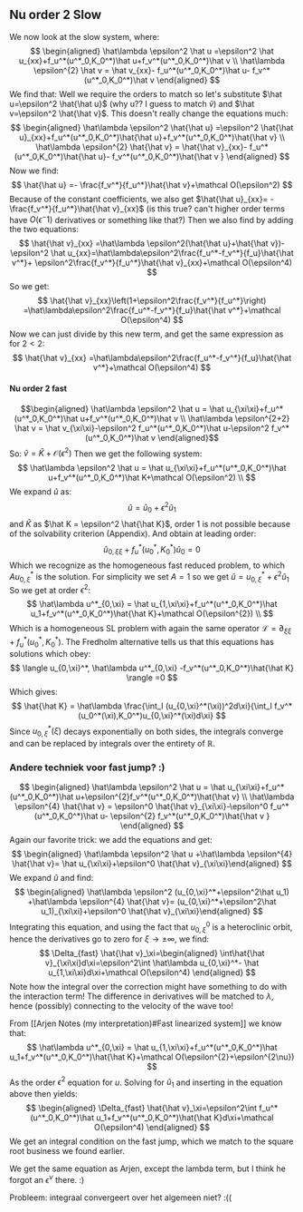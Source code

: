
## Nu order 2 Slow

We now look at the slow system, where:
$$
\begin{aligned}
\hat\lambda \epsilon^2 \hat u =\epsilon^2 \hat u_{xx}+f_u^*(u^*_0,K_0^*)\hat u+f_v^*(u^*_0,K_0^*)\hat v \\
\hat\lambda \epsilon^{2} \hat v = \hat v_{xx}- f_u^*(u^*_0,K_0^*)\hat u- f_v^*(u^*_0,K_0^*)\hat v 
\end{aligned}
$$
We find that:
Well we require the orders to match so let's substitute $\hat u=\epsilon^2 \hat{\hat u}$ (why u?? I guess to match $\hat v$) and $\hat v=\epsilon^2 \hat{\hat v}$. This doesn't really change the equations much:
$$
\begin{aligned}
\hat\lambda \epsilon^2 \hat{\hat u} =\epsilon^2 \hat{\hat u}_{xx}+f_u^*(u^*_0,K_0^*)\hat{\hat u}+f_v^*(u^*_0,K_0^*)\hat{\hat v} \\
\hat\lambda \epsilon^{2} \hat{\hat v} = \hat{\hat v}_{xx}- f_u^*(u^*_0,K_0^*)\hat{\hat u}- f_v^*(u^*_0,K_0^*)\hat{\hat v }
\end{aligned}
$$
Now we find:
$$
\hat{\hat u} =- \frac{f_v^*}{f_u^*}\hat{\hat v}+\mathcal O(\epsilon^2)
$$
Because of the constant coefficients, we also get $\hat{\hat u}_{xx}= - \frac{f_v^*}{f_u^*}\hat{\hat v}_{xx}$ (is this true? can't higher order terms have $O(\epsilon^-1)$ derivatives or something like that?)
Then we also find by adding the two equations:
$$
\hat{\hat v}_{xx} =\hat\lambda \epsilon^2(\hat{\hat u}+\hat{\hat v})-\epsilon^2 \hat u_{xx}=\hat\lambda\epsilon^2\frac{f_u^*-f_v^*}{f_u}\hat{\hat v^*}+ \epsilon^2\frac{f_v^*}{f_u^*}\hat{\hat v}_{xx}+\mathcal O(\epsilon^4)
$$
So we get:
$$
\hat{\hat v}_{xx}\left(1+\epsilon^2\frac{f_v^*}{f_u^*}\right) =\hat\lambda\epsilon^2\frac{f_u^*-f_v^*}{f_u}\hat{\hat v^*}+\mathcal O(\epsilon^4)
$$
Now we can just divide by this new term, and get the same expression as for $2<2$:
$$
\hat{\hat v}_{xx} =\hat\lambda\epsilon^2\frac{f_u^*-f_v^*}{f_u}\hat{\hat v^*}+\mathcal O(\epsilon^4)
$$


#### Nu order 2 fast
$$\begin{aligned}
\hat\lambda \epsilon^2 \hat u = \hat u_{\xi\xi}+f_u^*(u^*_0,K_0^*)\hat u+f_v^*(u^*_0,K_0^*)\hat v \\
\hat\lambda \epsilon^{2+2} \hat v = \hat v_{\xi\xi}-\epsilon^2 f_u^*(u^*_0,K_0^*)\hat u-\epsilon^2 f_v^*(u^*_0,K_0^*)\hat v 
\end{aligned}$$
So: $\hat v=\hat K+\mathcal O(\epsilon^2)$
Then we get the following system:
$$
\hat\lambda \epsilon^2 \hat u = \hat u_{\xi\xi}+f_u^*(u^*_0,K_0^*)\hat u+f_v^*(u^*_0,K_0^*)\hat K+\mathcal O(\epsilon^2) \\
$$
We expand $\hat u$ as: 
$$\hat u=\hat u_0+\epsilon^2\hat u_1$$
and $\hat K$ as $\hat K = \epsilon^2 \hat{\hat K}$, order 1 is not possible because of the solvability criterion (Appendix). 
And obtain at leading order:
$$
\hat u_{0,\xi\xi}+f_u^*(u_0^*,K_0^*)\hat u_0=0
$$
Which we recognize as the homogeneous fast reduced problem, to which $Au_{0,\xi}^*$ is the solution. For simplicity we set $A=1$ so we get $\hat u= u^*_{0,\xi}+\epsilon^2\hat u_1$ So we get at order $\epsilon^2$:
$$
\hat\lambda u^*_{0,\xi} = \hat u_{1,\xi\xi}+f_u^*(u^*_0,K_0^*)\hat u_1+f_v^*(u^*_0,K_0^*)\hat{\hat K}+\mathcal O(\epsilon^{2}) \\
$$
Which is a homogeneous SL problem with again the same operator $\mathcal L=\partial_{\xi\xi}+f_u^*(u_0^*,K_0^*)$. The Fredholm alternative tells us that this equations has solutions which obey:
$$
\langle u_{0,\xi}^*, \hat\lambda  u^*_{0,\xi} -f_v^*(u^*_0,K_0^*)\hat{\hat K} \rangle =0
$$
Which gives:
$$
\hat{\hat K} = \hat\lambda \frac{\int_I (u_{0,\xi}^*(\xi))^2d\xi}{\int_I f_v^*(u_0^*(\xi),K_0^*)u_{0,\xi}^*(\xi)d\xi}
$$
Since $u_{0,\xi}^*(\xi)$ decays exponentially on both sides, the integrals converge and can be replaced by integrals over the entirety of $\mathbb R$. 


### Andere techniek voor fast jump? :)

$$
\begin{aligned}
\hat\lambda \epsilon^2 \hat u = \hat u_{\xi\xi}+f_u^*(u^*_0,K_0^*)\hat u+\epsilon^{2}f_v^*(u^*_0,K_0^*)\hat{\hat v} \\
\hat\lambda \epsilon^{4} \hat{\hat v} = \epsilon^0 \hat{\hat v}_{\xi\xi}-\epsilon^0 f_u^*(u^*_0,K_0^*)\hat u- \epsilon^{2} f_v^*(u^*_0,K_0^*)\hat{\hat v }
\end{aligned}
$$
Again our favorite trick: we add the equations and get:
$$
\begin{aligned}
\hat\lambda \epsilon^2 \hat u +\hat\lambda \epsilon^{4} \hat{\hat v}= \hat u_{\xi\xi}+\epsilon^0 \hat{\hat v}_{\xi\xi}\end{aligned}
$$
We expand $\hat u$ and find:
$$
\begin{aligned}
\hat\lambda \epsilon^2 (u_{0,\xi}^*+\epsilon^2\hat u_1) +\hat\lambda \epsilon^{4} \hat{\hat v}= (u_{0,\xi}^*+\epsilon^2\hat u_1)_{\xi\xi}+\epsilon^0 \hat{\hat v}_{\xi\xi}\end{aligned}
$$
Integrating this equation, and using the fact that $u_{0,\xi}^0$ is a heteroclinic orbit, hence the derivatives go to zero for $\xi\to\pm \infty$, we find:
$$
\Delta_{fast} \hat{\hat v}_\xi=\begin{aligned}
\int\hat{\hat v}_{\xi\xi}d\xi=\epsilon^2\int \hat\lambda  u_{0,\xi}^*- \hat u_{1,\xi\xi}d\xi+\mathcal O(\epsilon^4)
\end{aligned}
$$
Note how the integral over the correction might have something to do with the interaction term! The difference in derivatives will be matched to $\lambda$, hence (possibly) connecting to the velocity of the wave too!

From [[Arjen Notes (my interpretation)#Fast linearized system]] we know that:
$$
\hat\lambda u^*_{0,\xi} = \hat u_{1,\xi\xi}+f_u^*(u^*_0,K_0^*)\hat u_1+f_v^*(u^*_0,K_0^*)\hat{\hat K}+\mathcal O(\epsilon^{2}+\epsilon^{2\nu}) 
$$
As the order $\epsilon^2$ equation for $u$. Solving for $\hat u_1$ and inserting in the equation above then yields:
$$
\begin{aligned}
\Delta_{fast} \hat{\hat v}_\xi=\epsilon^2\int f_u^*(u^*_0,K_0^*)\hat u_1+f_v^*(u^*_0,K_0^*)\hat{\hat K}d\xi+\mathcal O(\epsilon^4)
\end{aligned}
$$
We get an integral condition on the fast jump, which we match to the square root business we found earlier. 

We get the same equation as Arjen, except the lambda term, but I think he forgot an $\epsilon^\nu$ there. :)



Probleem: integraal convergeert over het algemeen niet? :((

